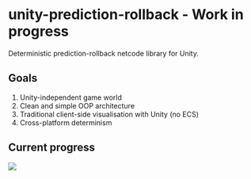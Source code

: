 # unity-prediction-rollback - Work in progress
Deterministic prediction-rollback netcode library for Unity.

## Goals

1. Unity-independent game world
2. Clean and simple OOP architecture
3. Traditional client-side visualisation with Unity (no ECS)
4. Cross-platform determinism

## Current progress

![](https://github.com/nilpunch/unity-prediction-rollback/Graphics/timeline.gif)
